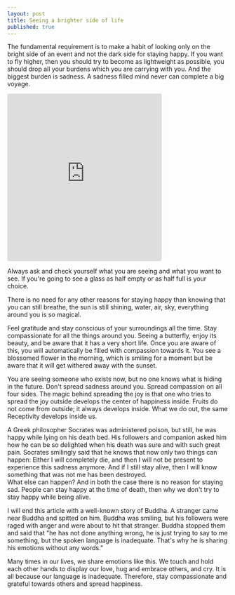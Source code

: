 ```yaml
---
layout: post
title: Seeing a brighter side of life
published: true
---
```


The fundamental requirement is to make a habit of looking only on the bright side of an event and not the dark side for staying happy. If you want to fly higher, then you should try to become as lightweight as possible, you should drop all your burdens which you are carrying with you. And the biggest burden is sadness. A sadness filled mind never can complete a big voyage.

<iframe id="instagram-embed-0" class="instagram-media instagram-media-rendered" style="background: white; max-width: 350px; width: calc(100% - 2px); border-radius: 3px; border: 1px solid #dbdbdb; box-shadow: none; display: block; margin: 0px 0px 12px; min-width: 350px; padding: 0px;" src="https://www.instagram.com/p/Bxu94ZuH0s3/embed?utm_source=ig_embedembed/captioned/" scrolling="no" data-instgrm-payload-id="instagram-media-payload-0" height="380" frameborder="0"><span data-mce-type="bookmark" style="display: inline-block; width: 0px; overflow: hidden; line-height: 0;" class="mce_SELRES_start"></span><span data-mce-type="bookmark" style="display: inline-block; width: 0px; overflow: hidden; line-height: 0;" class="mce_SELRES_start"></span><span data-mce-type="bookmark" style="display: inline-block; width: 0px; overflow: hidden; line-height: 0;" class="mce_SELRES_start"></span></iframe>

Always ask and check yourself what you are seeing and what you want to see. If you're going to see a glass as half empty or as half full is your choice. 

There is no need for any other reasons for staying happy than knowing that you can still breathe, the sun is still shining, water, air, sky, everything around you is so magical. 

Feel gratitude and stay conscious of your surroundings all the time.  Stay compassionate for all the things around you. Seeing a butterfly, enjoy its beauty, and be aware that it has a very short life. Once you are aware of this, you will automatically be filled with compassion towards it. You see a blossomed flower in the morning, which is smiling for a moment but be aware that it will get withered away with the sunset.  

You are seeing someone who exists now, but no one knows what is hiding in the future. Don't spread sadness around you. Spread compassion on all four sides. The magic behind spreading the joy is that one who tries to spread the joy outside develops the center of happiness inside. 
Fruits do not come from outside; it always develops inside. What we do out, the same Receptivity develops inside us.

A Greek philosopher Socrates was administered poison, but still, he was happy while lying on his death bed. His followers and companion asked him how he can be so delighted when his death was sure and with such great pain. Socrates smilingly said that he knows that now only two things can happen:
Either I will completely die, and then I will not be present to experience this sadness anymore. 
And if I still stay alive, then I will know something that was not me has been destroyed.  
What else can happen? And in both the case there is no reason for staying sad. People can stay happy at the time of death, then why we don't try to stay happy while being alive. 

I will end this article with a well-known story of Buddha. A stranger came near Buddha and spitted on him. Buddha was smiling, but his followers were raged with anger and were about to hit that stranger. Buddha stopped them and said that "he has not done anything wrong, he is just trying to say to me something, but the spoken language is inadequate. That's why he is sharing his emotions without any words."

Many times in our lives, we share emotions like this. We touch and hold each other hands to display our love, hug and embrace others, and cry. It is all because our language is inadequate. Therefore, stay compassionate and grateful towards others and spread happiness.
